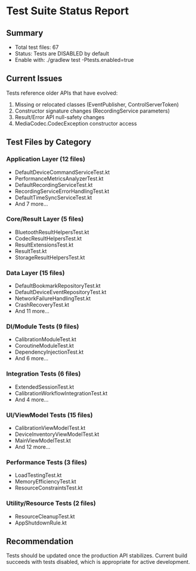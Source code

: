 # Test Suite Status Report

## Summary

- Total test files: 67
- Status: Tests are DISABLED by default
- Enable with: ./gradlew test -Ptests.enabled=true

## Current Issues

Tests reference older APIs that have evolved:

1. Missing or relocated classes (EventPublisher, ControlServerToken)
2. Constructor signature changes (RecordingService parameters)
3. Result/Error API null-safety changes
4. MediaCodec.CodecException constructor access

## Test Files by Category

### Application Layer (12 files)

- DefaultDeviceCommandServiceTest.kt
- PerformanceMetricsAnalyzerTest.kt
- DefaultRecordingServiceTest.kt
- RecordingServiceErrorHandlingTest.kt
- DefaultTimeSyncServiceTest.kt
- And 7 more...

### Core/Result Layer (5 files)

- BluetoothResultHelpersTest.kt
- CodecResultHelpersTest.kt
- ResultExtensionsTest.kt
- ResultTest.kt
- StorageResultHelpersTest.kt

### Data Layer (15 files)

- DefaultBookmarkRepositoryTest.kt
- DefaultDeviceEventRepositoryTest.kt
- NetworkFailureHandlingTest.kt
- CrashRecoveryTest.kt
- And 11 more...

### DI/Module Tests (9 files)

- CalibrationModuleTest.kt
- CoroutineModuleTest.kt
- DependencyInjectionTest.kt
- And 6 more...

### Integration Tests (6 files)

- ExtendedSessionTest.kt
- CalibrationWorkflowIntegrationTest.kt
- And 4 more...

### UI/ViewModel Tests (15 files)

- CalibrationViewModelTest.kt
- DeviceInventoryViewModelTest.kt
- MainViewModelTest.kt
- And 12 more...

### Performance Tests (3 files)

- LoadTestingTest.kt
- MemoryEfficiencyTest.kt
- ResourceConstraintsTest.kt

### Utility/Resource Tests (2 files)

- ResourceCleanupTest.kt
- AppShutdownRule.kt

## Recommendation

Tests should be updated once the production API stabilizes. Current build succeeds with tests
disabled, which is appropriate for active development.
